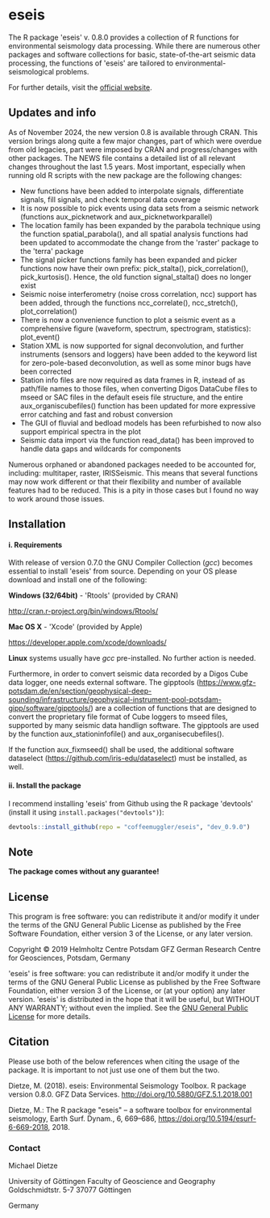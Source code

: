 # eseis

The R package 'eseis' v. 0.8.0 provides a collection of R functions for environmental seismology data processing. While there are numerous other packages and software collections for basic, state-of-the-art seismic data processing, the functions of 'eseis' are tailored to environmental-seismological problems.

For further details, visit the  [official website](http://playgroundearth.de/pages/eseis.html).

## Updates and info

As of November 2024, the new version 0.8 is available through CRAN. This version brings along quite a few major changes, part of which were overdue from old legacies, part were imposed by CRAN and progress/changes with other packages. The NEWS file contains a detailed list of all relevant changes throughout the last 1.5 years. Most important, especially when running old R scripts with the new package are the following changes:

- New functions have been added to interpolate signals, differentiate signals, fill signals, and check temporal data coverage
- It is now possible to pick events using data sets from a seismic network (functions aux_picknetwork and aux_picknetworkparallel)
- The location family has been expanded by the parabola technique using the function spatial_parabola(), and all spatial analysis functions had been updated to accommodate the change from the 'raster' package to the 'terra' package
- The signal picker functions family has been expanded and picker functions now have their own prefix: pick_stalta(), pick_correlation(), pick_kurtosis(). Hence, the old function signal_stalta() does no longer exist
- Seismic noise interferometry (noise cross correlation, ncc) support has been added, through the functions ncc_correlate(), ncc_stretch(), plot_correlation()
- There is now a convenience function to plot a seismic event as a comprehensive figure (waveform, spectrum, spectrogram, statistics): plot_event()
- Station XML is now supported for signal deconvolution, and further instruments (sensors and loggers) have been added to the keyword list for zero-pole-based deconvolution, as well as some minor bugs have been corrected
- Station info files are now required as data frames in R, instead of as path/file names to those files, when converting Digos DataCube files to mseed or SAC files in the default eseis file structure, and the entire aux_organiscubefiles() function has been updated for more expressive error catching and fast and robust conversion
- The GUI of fluvial and bedload models has been refurbished to now also support empirical spectra in the plot
- Seismic data import via the function read_data() has been improved to handle data gaps and wildcards for components

Numerous orphaned or abandoned packages needed to be accounted for, including: multitaper, raster, IRISSeismic. This means that several functions may now work different or that their flexibility and number of available features had to be reduced. This is a pity in those cases but I found no way to work around those issues. 

## Installation

#### i. Requirements

With release of version 0.7.0 the GNU Compiler Collection (*gcc*) 
becomes essential to install 'eseis' from source. Depending on your OS please download and install one of the following:

**Windows (32/64bit)** - 'Rtools' (provided by CRAN)

   http://cran.r-project.org/bin/windows/Rtools/

**Mac OS X** - 'Xcode' (provided by Apple)

   https://developer.apple.com/xcode/downloads/

**Linux** systems usually have *gcc* pre-installed. No further action is needed.

Furthermore, in order to convert seismic data recorded by a Digos Cube data logger, one needs external software. The gipptools (https://www.gfz-potsdam.de/en/section/geophysical-deep-sounding/infrastructure/geophysical-instrument-pool-potsdam-gipp/software/gipptools/) are a collection of functions that are designed to convert the proprietary file format of Cube loggers to mseed files, supported by many seismic data handlign software. The gipptools are used by the function aux_stationinfofile() and aux_organisecubefiles().

If the function aux_fixmseed() shall be used, the additional software dataselect (https://github.com/iris-edu/dataselect) must be installed, as well. 

#### ii. Install the package

I recommend installing 'eseis' from Github using the R package 'devtools' (install it using `install.packages("devtools")`):

```r
devtools::install_github(repo = "coffeemuggler/eseis", "dev_0.9.0")
```

## Note

**The package comes without any guarantee!**

## License

This program is free software: you can redistribute it and/or modify
it under the terms of the GNU General Public License as published by
the Free Software Foundation, either version 3 of the License, or
any later version.

Copyright © 2019 Helmholtz Centre Potsdam GFZ German Research Centre for Geosciences, Potsdam, Germany

'eseis' is free software: you can redistribute it and/or modify it under the terms of the GNU General Public License as published by the Free Software Foundation, either version 3 of the License, or (at your option) any later version. 'eseis' is distributed in the hope that it will be useful, but WITHOUT ANY WARRANTY; without even the implied. See the [GNU General Public License](https://github.com/coffeemuggler/eseis/blob/0.4.0/LICENSE) for more details.

## Citation

Please use both of the below references when citing the usage of the package. It is important to not just use one of them but the two.

Dietze, M. (2018). eseis: Environmental Seismology Toolbox. R package version 0.8.0. GFZ Data Services. http://doi.org/10.5880/GFZ.5.1.2018.001

Dietze, M.: The R package "eseis" – a software toolbox for environmental seismology, Earth Surf. Dynam., 6, 669–686, https://doi.org/10.5194/esurf-6-669-2018, 2018. 

### Contact

Michael Dietze 


University of Göttingen
Faculty of Geoscience and Geography
Goldschmidtstr. 5-7
37077 Göttingen

Germany
